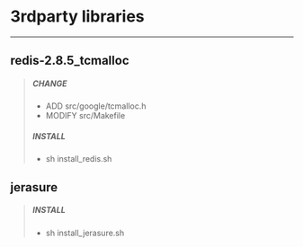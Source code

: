 # 3rdparty libraries
***

## redis-2.8.5_tcmalloc
> ##### CHANGE
> 
> * ADD src/google/tcmalloc.h 
> * MODIFY src/Makefile
> 
> ##### INSTALL
> * sh install_redis.sh


## jerasure
> ##### INSTALL
> * sh install_jerasure.sh
